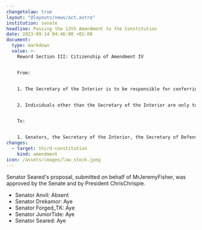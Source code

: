 ```yaml
---
changetolaw: true
layout: "@layouts/news/act.astro"
institution: senate
headline: Passing the 13th Amendment to the Constitution
date: 2023-09-14 04:46:00 +01:00
document:
  type: markdown
  value: >-
    Reword Section III: Citizenship of Amendment IV


    From:


    1. The Secretary of the Interior is to be responsible for conferring appropriate citizenship roles upon meeting these requirements, and removing appropriate citizenship roles for non-compliance, documenting the removed roles in the Department of the Interior for future reference as needed.


    2. Individuals other than the Secretary of the Interior are only to grant citizenship tiers with the approval of the Speaker of the Senate and the President of Icenia on the basis that the Secretary of the Interior has become inactive.


    To:


    1. Senators, the Secretary of the Interior, the Secretary of Defense, and the President are responsible for conferring appropriate citizenship roles as citizenship requirements are met and removing appropriate citizenship roles when necessary.
changes:
  - target: third-constitution
    kind: amendment
icon: /assets/images/law_stock.jpeg
---
```

Senator Seared's proposal, submitted on behalf of MrJeremyFisher, was approved by the Senate and by President ChrisChrispie.<!--more-->

- Senator Anvil: Absent
- Senator Drekamor: Aye
- Senator Forged_TK: Aye
- Senator JuniorTide: Aye
- Senator Seared: Aye
